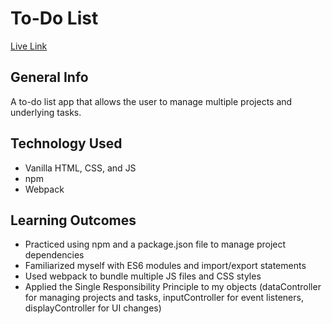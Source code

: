 # To-Do List
[Live Link](https://ryangholland.github.io/todo-list)

## General Info
A to-do list app that allows the user to manage multiple projects and underlying tasks.

## Technology Used
- Vanilla HTML, CSS, and JS
- npm
- Webpack

## Learning Outcomes
- Practiced using npm and a package.json file to manage project dependencies
- Familiarized myself with ES6 modules and import/export statements
- Used webpack to bundle multiple JS files and CSS styles
- Applied the Single Responsibility Principle to my objects (dataController for managing projects and tasks, inputController for event listeners, displayController for UI changes)